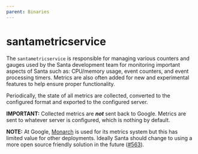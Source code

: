 ```yaml
---
parent: Binaries
---
```


# santametricservice

The `santametricservice` is responsible for managing various counters and gauges
used by the Santa development team for monitoring important aspects of Santa
such as: CPU/memory usage, event counters, and event processing timers. Metrics are also often added for new and experimental features to help
ensure proper functionality.

Periodically, the state of all metrics are collected, converted to the
configured format and exported to the configured server.

**IMPORTANT:** Collected metrics are ***not*** sent back to Google. Metrics are
sent to whatever server is configured, which is nothing by default.

**NOTE:** At Google,
[Monarch](https://research.google/pubs/monarch-googles-planet-scale-in-memory-time-series-database/)
is used for its metrics system but this has limited value for other deployments.
Ideally Santa should change to using a more open source friendly solution in the
future ([#563](https://github.com/google/santa/issues/563)).
